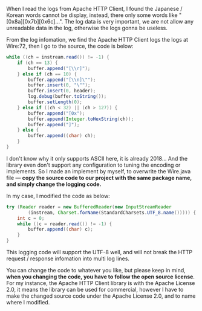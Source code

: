 When I read the logs from Apache HTTP Client, I found the Japanese / Korean words cannot be display, instead, there only some words like "\[0x8a\]\[0x7b\]\[0x6c\]…". The log data is very important, we are not allow any unreadable data in the log, otherwise the logs gonna be useless.

From the log infomation, we find the Apache HTTP Client logs the logs at Wire:72, then I go to the source, the code is below:

```java
while ((ch = instream.read()) != -1) {
    if (ch == 13) {
        buffer.append("[\\r]");
    } else if (ch == 10) {
        buffer.append("[\\n]\"");
        buffer.insert(0, "\"");
        buffer.insert(0, header);
        log.debug(buffer.toString());
        buffer.setLength(0);
    } else if ((ch < 32) || (ch > 127)) {
        buffer.append("[0x");
        buffer.append(Integer.toHexString(ch));
        buffer.append("]");
    } else {
        buffer.append((char) ch);
    }
}
```

I don't know why it only supports ASCII here, it is already 2018… And the library even don't support any configuration to tuning the encoding or implements. So I made an implement by myself, to overwrite the Wire.java file — **copy the source code to our project with the same package name, and simply change the logging code.** 

In my case, I modified the code as below:

```java
try (Reader reader = new BufferedReader(new InputStreamReader
        (instream, Charset.forName(StandardCharsets.UTF_8.name())))) {
    int c = 0;
    while ((c = reader.read()) != -1) {
        buffer.append((char) c);
    }
}
```

This logging code will support the UTF-8 well, and will not break the HTTP request / response infomation into multi log lines.

You can change the code to whatever you like, but please keep in mind, **when you changing the code, you have to follow the open source license**. For my instance, the Apache HTTP Client library is with the Apache License 2.0, it means the library can be used for commercial, however I have to make the changed source code under the Apache License 2.0, and to name where I modified.